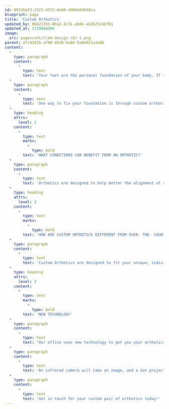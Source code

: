 ```yaml
---
id: 097d5e53-2323-45f2-8e66-dd06d49948ca
blueprint: page
title: 'Custom Orthotics'
updated_by: 06b22383-0ba2-4c31-a8de-ab3b25c4bf61
updated_at: 1719088004
image:
  src: pages/untitled-design-(8)-1.png
parent: 47c93d35-a798-4628-9c68-5a9d921a1e88
content:
  -
    type: paragraph
    content:
      -
        type: text
        text: 'Your feet are the personal foundation of your body. If they are not stable and in the correct alignment, the pain and instability transfer throughout the body. They need to be in the correct alignment to support your body.'
  -
    type: paragraph
    content:
      -
        type: text
        text: 'One way to fix your foundation is through custom orthotics or bracing, and these are tools designed to provide the support and stability your feet may need conservatively and non-invasively.'
  -
    type: heading
    attrs:
      level: 2
    content:
      -
        type: text
        marks:
          -
            type: bold
        text: 'WHAT CONDITIONS CAN BENEFIT FROM AN ORTHOTIC?'
  -
    type: paragraph
    content:
      -
        type: text
        text: 'Orthotics are designed to help better the alignment of your foot ankle and be made in various versatile ways to fit your foot and ankle’s unique needs. Orthotics can provide more cushioning for your heel, support for your arch, stability for your foot and ankle, and even correct your foot and ankle’s alignment or motion. They are a great conservative treatment option for many foot and ankle pathologies.'
  -
    type: heading
    attrs:
      level: 2
    content:
      -
        type: text
        marks:
          -
            type: bold
        text: 'HOW ARE CUSTOM ORTHOTICS DIFFERENT FROM OVER- THE- COUNTER INSERTS?'
  -
    type: paragraph
    content:
      -
        type: text
        text: 'Custom Orthotics are designed to fit your unique, individual foot shape and designed to address your particular foot or ankle condition/source of pain. Over-the-counter insoles are not made to do this. While they can provide temporary relief, they cannot provide the same quality of support a custom piece can. Custom-made orthotics are also more durable and can last years with proper maintenance.'
  -
    type: heading
    attrs:
      level: 2
    content:
      -
        type: text
        marks:
          -
            type: bold
        text: 'NEW TECHNOLOGY'
  -
    type: paragraph
    content:
      -
        type: text
        text: "Our office uses new technology to get you your orthotics! We create a detailed 3D scan of your foot & ankle and order custom orthoses with incredible accuracy.\_"
  -
    type: paragraph
    content:
      -
        type: text
        text: 'An infrared camera will take an image, and a dot projector will project out over 30,000 invisible infrared dots. This system uses the infrared image and the infrared dots and pushes them through neural networks to create a mathematical model of your foot and lower extremity.'
  -
    type: paragraph
    content:
      -
        type: text
        text: 'Get in touch for your custom pair of orthotics today!'
---
```

